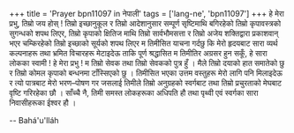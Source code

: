 +++
title = 'Prayer bpn11097 in नेपाली'
tags = ['lang-ne', 'bpn11097']
+++
हे मेरा प्रभु, तिम्रो जय होस् ! तिम्रो इच्छानुकूल र तिम्रो आदेशानुसार सम्पूर्ण सृष्टिमाथि बगिरहेको तिम्रो कृपावस्त्रको सुगन्धको शपथ लिएर, तिम्रो कृपाको क्षितिज माथि तिम्रो सार्वभौमसत्ता र तिम्रो अजेय शक्तिद्वारा प्रकाशवान् भएर चम्किरहेको तिम्रो इच्छाको सूर्यको शपथ लिएर म तिमीसित याचना गर्दछु कि मेरो हृदयबाट सारा व्यर्थ कल्पनाहरू तथा भ्रमित विचारहरू मेटाइदेऊ ताकि पूर्ण श्रद्धासित म तिमीतिर अग्रसर हुन सकूँ, हे सारा लोकका स्वामी !
हे मेरा प्रभु ! म तिम्रो सेवक तथा तिम्रो सेवकको पुत्र हुँ । मैले तिम्रो दयाको हात समातेको छु र तिम्रो कोमल कृपाको बन्धनमा टाँस्सिएको छु । तिमीसित भएका उत्तम वस्तुहरू मेरो लागि पनि मिलाइदेऊ र त्यो पात्रबाट मेरो भरण–पोषण गर जसलाई तिमीले तिम्रो अनुग्रहको स्वर्गबाट तथा तिम्रो प्रचुरताको मेघबाट वृष्टि गरिरहेका छौ । साँच्चै नै, तिमी समस्त लोकहरूका अधिपति हौ तथा पृथ्वी एवं स्वर्गका सारा निवासीहरूका ईश्वर हौ ।

-- Bahá'u'lláh
